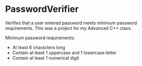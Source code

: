 # PasswordVerifier
Verifies that a user entered password meets minimum password requirements. This was a project for my Advanced C++ class.

Minimum password requirements:
  - At least 6 characters long
  - Contain at least 1 uppercase and 1 lowercase letter
  - Contain at least 1 numerical digit
